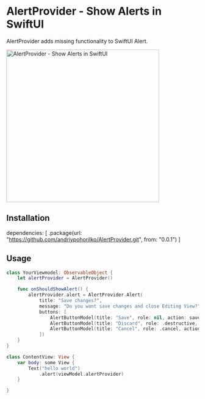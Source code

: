# AlertProvider - Show Alerts in SwiftUI

AlertProvider adds missing functionality to SwiftUI Alert. 

<img src="https://user-images.githubusercontent.com/18321399/162604532-324bbfec-6aec-4e9b-84b6-f36daae7d5ba.png" alt="AlertProvider - Show Alerts in SwiftUI" height="400"/>

## Installation

dependencies: [
    .package(url: "https://github.com/andriypohorilko/AlertProvider.git", from: "0.0.1")
]

## Usage

```swift
class YourViewmodel: ObservableObject {
    let alertProvider = AlertProvider()

    func onShouldShowAlert() {
        alertProvider.alert = AlertProvider.Alert(
            title: "Save changes?",
            message: "Do you want save changes and close Editing View?",
            buttons: [
                AlertButtonModel(title: "Save", role: nil, action: saveEvent),
                AlertButtonModel(title: "Discard", role: .destructive, action: resetChanges),
                AlertButtonModel(title: "Cancel", role: .cancel, action: {}),
            ])
    }
}

class ContentView: View {
    var body: some View {
        Text("hello world")
            .alert(viewModel.alertProvider)
    }

}
```
